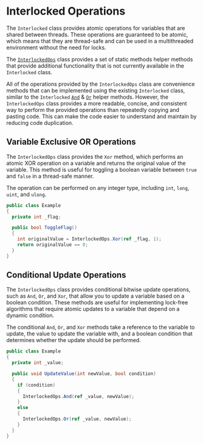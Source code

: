 # Interlocked Operations

The `Interlocked` class provides atomic operations for variables that are shared between threads. These operations are guaranteed to be atomic, which means that they are thread-safe and can be used in a multithreaded environment without the need for locks.

The [`InterlockedOps`](xref:KZDev.PerfUtils.InterlockedOps) class provides a set of static methods helper methods that provide additional functionality that is not currently available in the `Interlocked` class.

All of the operations provided by the `InterlockedOps` class are convenience methods that can be implemented using the existing `Interlocked` class, similar to the `Interlocked` [`And`](xref:System.Threading.Interlocked.And*) & [`Or`](xref:System.Threading.Interlocked.Or*) helper methods. However, the `InterlockedOps` class provides a more readable, concise, and consistent way to perform the provided operations than repeatedly copying and pasting code. This can make the code easier to understand and maintain by reducing code duplication.

## Variable Exclusive OR Operations

The `InterlockedOps` class provides the `Xor` method, which performs an atomic XOR operation on a variable and returns the original value of the variable. This method is useful for toggling a boolean variable between `true` and `false` in a thread-safe manner.

The operation can be performed on any integer type, including `int`, `long`, `uint`, and `ulong`.

```csharp
public class Example
{
  private int _flag;

  public bool ToggleFlag()
  {
    int originalValue = InterlockedOps.Xor(ref _flag, 1);
    return originalValue == 0;
  }
}
```

## Conditional Update Operations

The `InterlockedOps` class provides conditional bitwise update operations, such as `And`, `Or`, and `Xor`, that allow you to update a variable based on a boolean condition. These methods are useful for implementing lock-free algorithms that require atomic updates to a variable that depend on a dynamic condition.

The conditional `And`, `Or`, and `Xor` methods take a reference to the variable to update, the value to update the variable with, and a boolean condition that determines whether the update should be performed.

```csharp
public class Example
{
  private int _value;

  public void UpdateValue(int newValue, bool condition)
  {
    if (condition)
    {
      InterlockedOps.And(ref _value, newValue);
    }
    else
    {
      InterlockedOps.Or(ref _value, newValue);
    }
  }
}
```